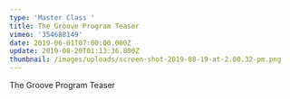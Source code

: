 ```yaml
---
type: 'Master Class '
title: The Groove Program Teaser
vimeo: '354688149'
date: 2019-06-01T07:00:00.000Z
update: 2019-08-20T01:13:36.800Z
thumbnail: /images/uploads/screen-shot-2019-08-19-at-2.00.32-pm.png
---
```

The Groove Program Teaser
